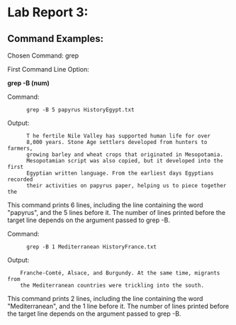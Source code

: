 # Lab Report 3: 

## Command Examples: ##

Chosen Command: grep

First Command Line Option:

**grep -B (num)**

Command:

          grep -B 5 papyrus HistoryEgypt.txt
          
Output:
    
          T he fertile Nile Valley has supported human life for over
          8,000 years. Stone Age settlers developed from hunters to farmers,
          growing barley and wheat crops that originated in Mesopotamia.
          Mesopotamian script was also copied, but it developed into the first
          Egyptian written language. From the earliest days Egyptians recorded
          their activities on papyrus paper, helping us to piece together the
          
This command prints 6 lines, including the line containing the word "papyrus", and the 5 lines before it. The number of lines printed before the target line depends on the argument passed to grep -B.
          

Command:

          grep -B 1 Mediterranean HistoryFrance.txt
          
Output:
    
        Franche-Comté, Alsace, and Bur­gundy. At the same time, migrants from
        the Mediterranean countries were trickling into the south.
        
This command prints 2 lines, including the line containing the word "Mediterranean", and the 1 line before it. The number of lines printed before the target line depends on the argument passed to grep -B.
          
          
          
          
